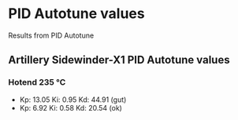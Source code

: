 # PID Autotune values

Results from PID Autotune

## Artillery Sidewinder-X1 PID Autotune values
### Hotend 235 °C
* Kp: 13.05 Ki: 0.95 Kd: 44.91  (gut)
* Kp: 6.92 Ki: 0.58 Kd: 20.54   (ok)
